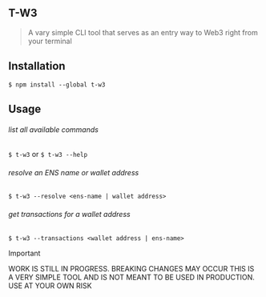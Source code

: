 ## T-W3

> A vary simple CLI tool that serves as an entry way to Web3 right from your terminal

## Installation

`$ npm install --global t-w3`

## Usage

###### list all available commands

`$ t-w3` or `$ t-w3 --help`

###### resolve an ENS name or wallet address

`$ t-w3 --resolve <ens-name | wallet address>`

###### get transactions for a wallet address

`$ t-w3 --transactions <wallet address | ens-name>`

> [!IMPORTANT]
> WORK IS STILL IN PROGRESS. BREAKING CHANGES MAY OCCUR
> THIS IS A VERY SIMPLE TOOL AND IS NOT MEANT TO BE USED IN PRODUCTION. USE AT YOUR OWN RISK
